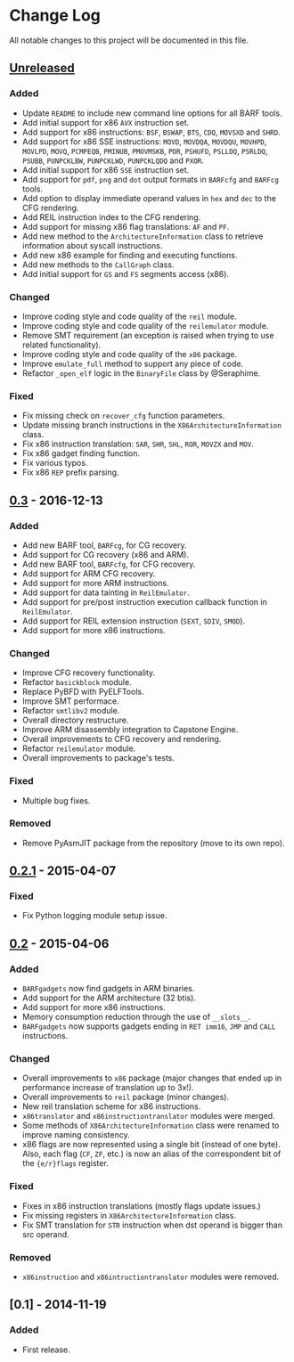 # Change Log

All notable changes to this project will be documented in this file.

## [Unreleased]
### Added
- Update `README` to include new command line options for all BARF tools.
- Add initial support for x86 `AVX` instruction set.
- Add support for x86 instructions: `BSF`, `BSWAP`, `BTS`, `CDQ`, `MOVSXD` and `SHRD`.
- Add support for x86 SSE instructions: `MOVD`, `MOVDQA`, `MOVDQU`, `MOVHPD`, `MOVLPD`, `MOVQ`, `PCMPEQB`, `PMINUB`, `PMOVMSKB`, `POR`, `PSHUFD`, `PSLLDQ`, `PSRLDQ`, `PSUBB`, `PUNPCKLBW`, `PUNPCKLWD`, `PUNPCKLQDQ` and `PXOR`.
- Add initial support for x86 `SSE` instruction set.
- Add support for `pdf`, `png` and `dot` output formats in `BARFcfg` and `BARFcg` tools.
- Add option to display immediate operand values in `hex` and `dec` to the CFG rendering.
- Add REIL instruction index to the CFG rendering.
- Add support for missing x86 flag translations: `AF` and `PF`.
- Add new method to the `ArchitectureInformation` class to retrieve information about syscall instructions.
- Add new x86 example for finding and executing functions.
- Add new methods to the `CallGraph` class.
- Add initial support for `GS` and `FS` segments access (x86).

### Changed
- Improve coding style and code quality of the `reil` module.
- Improve coding style and code quality of the `reilemulator` module.
- Remove SMT requirement (an exception is raised when trying to use related functionality).
- Improve coding style and code quality of the `x86` package.
- Improve `emulate_full` method to support any piece of code.
- Refactor `_open_elf` logic in the `BinaryFile` class by @Seraphime.

### Fixed
- Fix missing check on `recover_cfg` function parameters.
- Update missing branch instructions in the `X86ArchitectureInformation` class.
- Fix x86 instruction translation: `SAR`, `SHR`, `SHL`, `ROR`, `MOVZX` and `MOV`.
- Fix x86 gadget finding function.
- Fix various typos.
- Fix x86 `REP` prefix parsing.

## [0.3] - 2016-12-13
### Added
- Add new BARF tool, `BARFcg`, for CG recovery.
- Add support for CG recovery (x86 and ARM).
- Add new BARF tool, `BARFcfg`, for CFG recovery.
- Add support for ARM CFG recovery.
- Add support for more ARM instructions.
- Add support for data tainting in `ReilEmulator`.
- Add support for pre/post instruction execution callback function in `ReilEmulator`.
- Add support for REIL extension instruction (`SEXT`, `SDIV`, `SMOD`).
- Add support for more x86 instructions.

### Changed
- Improve CFG recovery functionality.
- Refactor `basickblock` module.
- Replace PyBFD with PyELFTools.
- Improve SMT performace.
- Refactor `smtlibv2` module.
- Overall directory restructure.
- Improve ARM disassembly integration to Capstone Engine.
- Overall improvements to CFG recovery and rendering.
- Refactor `reilemulator` module.
- Overall improvements to package's tests.

### Fixed
- Multiple bug fixes.

### Removed
- Remove PyAsmJIT package from the repository (move to its own repo).

## [0.2.1] - 2015-04-07
### Fixed
- Fix Python logging module setup issue.

## [0.2] - 2015-04-06
### Added
- `BARFgadgets` now find gadgets in ARM binaries.
- Add support for the ARM architecture (32 btis).
- Add support for more x86 instructions.
- Memory consumption reduction through the use of `__slots__`.
- `BARFgadgets` now supports gadgets ending in `RET imm16`, `JMP` and `CALL` instructions.

### Changed
- Overall improvements to `x86` package (major changes that ended up in performance increase of translation up to 3x!).
- Overall improvements to `reil` package (minor changes).
- New reil translation scheme for x86 instructions.
- `x86translator` and `x86instructiontranslator` modules were merged.
- Some methods of `X86ArchitectureInformation` class were renamed to improve naming consistency.
- x86 flags are now represented using a single bit (instead of one byte). Also, each flag (`CF`, `ZF`, etc.) is now an alias of the correspondent bit of the `{e/r}flags` register.

### Fixed
- Fixes in x86 instruction translations (mostly flags update issues.)
- Fix missing registers in `X86ArchitectureInformation` class.
- Fix SMT translation for `STR` instruction when dst operand is bigger than src operand.

### Removed
- `x86instruction` and `x86intructiontranslator` modules were removed.

## [0.1] - 2014-11-19
### Added
- First release.

[Unreleased]: https://github.com/programa-stic/barf-project/compare/v0.3...master
[0.3]: https://github.com/programa-stic/barf-project/compare/v0.2.1...v0.3
[0.2.1]: https://github.com/programa-stic/barf-project/compare/v0.2...v0.2.1
[0.2]: https://github.com/programa-stic/barf-project/compare/v0.1...v0.2
